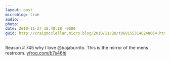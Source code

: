```yaml
---
layout: post
microblog: true
audio: 
photo: 
date: 2010-11-27 18:40:18 -0600
guid: http://craigmcclellan.micro.blog/2010/11/28/t8681553148248064.html
---
```

Reason # 745 why I love @bajaburrito. This is the mirror of the mens restroom.  [yfrog.com/b7s46hj](http://yfrog.com/b7s46hj)
